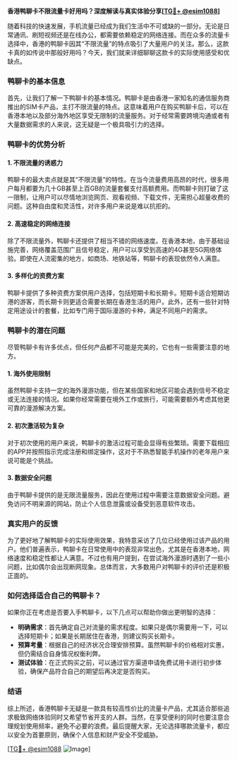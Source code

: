 **香港鸭聊卡不限流量卡好用吗？深度解读与真实体验分享[[TG💪+ @esim1088](https://t.me/s/esim1088)]**

随着科技的快速发展，手机流量已经成为我们生活中不可或缺的一部分。无论是日常通讯、刷短视频还是在线办公，都需要依赖稳定的网络连接。而在众多的流量卡选择中，香港的鸭聊卡因其“不限流量”的特点吸引了大量用户的关注。那么，这款卡真的如传说中那般好用吗？今天，我们就来详细聊聊这款卡的实际使用感受和优缺点。

### 鸭聊卡的基本信息

首先，让我们了解一下鸭聊卡的基本情况。鸭聊卡是由香港一家知名的通信服务商推出的SIM卡产品，主打不限流量的特点。这意味着用户在购买鸭聊卡后，可以在香港本地以及部分海外地区享受无限制的流量服务。对于经常需要跨境沟通或者有大量数据需求的人来说，这无疑是一个极具吸引力的选择。

### 鸭聊卡的优势分析

#### 1. 不限流量的诱惑力
鸭聊卡的最大卖点就是其“不限流量”的特性。在当今流量费用高昂的时代，很多用户每月都要为几十GB甚至上百GB的流量套餐支付高额费用。而鸭聊卡则打破了这一限制，让用户可以尽情地浏览网页、观看视频、下载文件，无需担心超量收费的问题。这种自由度和灵活性，对许多用户来说是难以抗拒的。

#### 2. 高速稳定的网络连接
除了不限流量外，鸭聊卡还提供了相当不错的网络速度。在香港本地，由于基础设施完善，网络覆盖范围广且信号稳定，用户可以享受到高速的4G甚至5G网络体验。即使在人流密集的地方，如商场、地铁站等，鸭聊卡的表现依然令人满意。

#### 3. 多样化的资费方案
鸭聊卡提供了多种资费方案供用户选择，包括短期卡和长期卡。短期卡适合短期访港的游客，而长期卡则更适合需要长期在香港生活的用户。此外，还有一些针对特定用途设计的套餐，比如专门用于国际漫游的卡种，满足不同用户的需求。

### 鸭聊卡的潜在问题

尽管鸭聊卡有许多优点，但任何产品都不可能是完美的，它也有一些需要注意的地方。

#### 1. 海外使用限制
虽然鸭聊卡支持一定的海外漫游功能，但在某些国家和地区可能会遇到信号不稳定或无法连接的情况。如果你经常需要在境外工作或旅行，可能需要额外考虑其他更可靠的漫游解决方案。

#### 2. 初次激活较为复杂
对于初次使用的用户来说，鸭聊卡的激活过程可能会显得有些繁琐。需要下载相应的APP并按照指示完成注册和绑定操作，这对于不熟悉智能手机操作的老年用户来说可能是个挑战。

#### 3. 数据安全问题
由于鸭聊卡提供的是无限流量服务，因此在使用过程中需要注意数据安全问题。避免访问不明来源的网站，防止个人信息泄露或设备受到恶意软件攻击。

### 真实用户的反馈

为了更好地了解鸭聊卡的实际使用效果，我特意采访了几位已经使用过该产品的用户。他们普遍表示，鸭聊卡在日常使用中的表现非常出色，尤其是在香港本地，网络速度和稳定性都让人满意。不过也有用户提到，在尝试海外漫游时遇到了一些小问题，比如偶尔会出现断网现象。总体而言，大多数用户对鸭聊卡的评价还是积极正面的。

### 如何选择适合自己的鸭聊卡？

如果你正在考虑是否要入手鸭聊卡，以下几点可以帮助你做出更明智的选择：

- **明确需求**：首先确定自己对流量的需求程度。如果只是偶尔需要用一下，可以选择短期卡；如果是长期居住在香港，则建议购买长期卡。
- **预算考量**：根据自己的经济状况合理安排预算。虽然鸭聊卡的价格相对实惠，但仍需结合自身情况权衡利弊。
- **测试体验**：在正式购买之前，可以通过官方渠道申请免费试用卡进行初步体验，确保产品符合自己的期望后再决定是否购买。

### 结语

综上所述，香港鸭聊卡无疑是一款具有较高性价比的流量卡产品，尤其适合那些追求极致网络体验同时又希望节省开支的人群。当然，在享受便利的同时也要注意合理规划使用频率，避免不必要的浪费。最后提醒大家，无论选择哪款流量卡，都应以安全为首要原则，确保个人信息和财产安全不受威胁。

[[TG💪+ @esim1088](https://t.me/s/esim1088) ![Image](https://i.postimg.cc/4NQfJmqS/Snipaste-2025-05-13-00-14-12.png)]